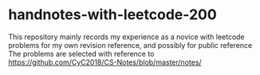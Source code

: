 # handnotes-with-leetcode-200
This repository mainly records my experience as a novice with leetcode problems for my own revision reference, and possibly for public reference
The problems are selected with reference to https://github.com/CyC2018/CS-Notes/blob/master/notes/
